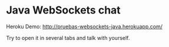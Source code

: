 Java WebSockets chat
====================

Heroku Demo: http://pruebas-websockets-java.herokuapp.com/

Try to open it in several tabs and talk with yourself.
